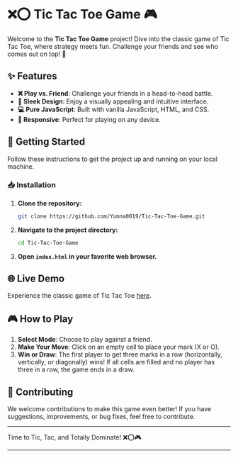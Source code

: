 # ❌⭕ Tic Tac Toe Game 🎮

Welcome to the **Tic Tac Toe Game** project! Dive into the classic game of Tic Tac Toe, where strategy meets fun. Challenge your friends and see who comes out on top! 🌟

## ✨ Features

- **❌ Play vs. Friend**: Challenge your friends in a head-to-head battle.
- **🎨 Sleek Design**: Enjoy a visually appealing and intuitive interface.
- **💻 Pure JavaScript**: Built with vanilla JavaScript, HTML, and CSS.
- **🔄 Responsive**: Perfect for playing on any device.

## 🚀 Getting Started

Follow these instructions to get the project up and running on your local machine.

### 📥 Installation

1. **Clone the repository:**
   ```bash
   git clone https://github.com/Yumna0019/Tic-Tac-Toe-Game.git
   ```
2. **Navigate to the project directory:**
   ```bash
   cd Tic-Tac-Toe-Game
   ```
3. **Open `index.html` in your favorite web browser.**

## 🌐 Live Demo

Experience the classic game of Tic Tac Toe [here](https://tic-tac-toe-game-x-js.netlify.app/).

## 🎮 How to Play

1. **Select Mode**: Choose to play against a friend.
2. **Make Your Move**: Click on an empty cell to place your mark (X or O).
3. **Win or Draw**: The first player to get three marks in a row (horizontally, vertically, or diagonally) wins! If all cells are filled and no player has three in a row, the game ends in a draw.

## 🤝 Contributing

We welcome contributions to make this game even better! If you have suggestions, improvements, or bug fixes, feel free to contribute.

---

Time to Tic, Tac, and Totally Dominate! ❌⭕🎮

---
